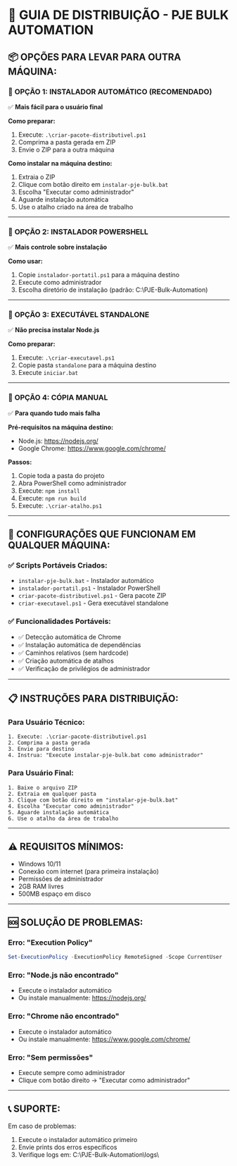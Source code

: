 # 🚀 GUIA DE DISTRIBUIÇÃO - PJE BULK AUTOMATION

## 📦 OPÇÕES PARA LEVAR PARA OUTRA MÁQUINA:

### 🎯 **OPÇÃO 1: INSTALADOR AUTOMÁTICO (RECOMENDADO)**

✅ **Mais fácil para o usuário final**

**Como preparar:**

1. Execute: `.\criar-pacote-distributivel.ps1`
2. Comprima a pasta gerada em ZIP
3. Envie o ZIP para a outra máquina

**Como instalar na máquina destino:**

1. Extraia o ZIP
2. Clique com botão direito em `instalar-pje-bulk.bat`
3. Escolha "Executar como administrador"
4. Aguarde instalação automática
5. Use o atalho criado na área de trabalho

---

### 🎯 **OPÇÃO 2: INSTALADOR POWERSHELL**

✅ **Mais controle sobre instalação**

**Como usar:**

1. Copie `instalador-portatil.ps1` para a máquina destino
2. Execute como administrador
3. Escolha diretório de instalação (padrão: C:\PJE-Bulk-Automation)

---

### 🎯 **OPÇÃO 3: EXECUTÁVEL STANDALONE**

✅ **Não precisa instalar Node.js**

**Como preparar:**

1. Execute: `.\criar-executavel.ps1`
2. Copie pasta `standalone` para a máquina destino
3. Execute `iniciar.bat`

---

### 🎯 **OPÇÃO 4: CÓPIA MANUAL**

✅ **Para quando tudo mais falha**

**Pré-requisitos na máquina destino:**

- Node.js: https://nodejs.org/
- Google Chrome: https://www.google.com/chrome/

**Passos:**

1. Copie toda a pasta do projeto
2. Abra PowerShell como administrador
3. Execute: `npm install`
4. Execute: `npm run build`
5. Execute: `.\criar-atalho.ps1`

---

## 🔧 **CONFIGURAÇÕES QUE FUNCIONAM EM QUALQUER MÁQUINA:**

### ✅ **Scripts Portáveis Criados:**

- `instalar-pje-bulk.bat` - Instalador automático
- `instalador-portatil.ps1` - Instalador PowerShell
- `criar-pacote-distributivel.ps1` - Gera pacote ZIP
- `criar-executavel.ps1` - Gera executável standalone

### ✅ **Funcionalidades Portáveis:**

- ✅ Detecção automática de Chrome
- ✅ Instalação automática de dependências
- ✅ Caminhos relativos (sem hardcode)
- ✅ Criação automática de atalhos
- ✅ Verificação de privilégios de administrador

---

## 📋 **INSTRUÇÕES PARA DISTRIBUIÇÃO:**

### **Para Usuário Técnico:**

```
1. Execute: .\criar-pacote-distributivel.ps1
2. Comprima a pasta gerada
3. Envie para destino
4. Instrua: "Execute instalar-pje-bulk.bat como administrador"
```

### **Para Usuário Final:**

```
1. Baixe o arquivo ZIP
2. Extraia em qualquer pasta
3. Clique com botão direito em "instalar-pje-bulk.bat"
4. Escolha "Executar como administrador"
5. Aguarde instalação automática
6. Use o atalho da área de trabalho
```

---

## ⚠️ **REQUISITOS MÍNIMOS:**

- Windows 10/11
- Conexão com internet (para primeira instalação)
- Permissões de administrador
- 2GB RAM livres
- 500MB espaço em disco

---

## 🆘 **SOLUÇÃO DE PROBLEMAS:**

### **Erro: "Execution Policy"**

```powershell
Set-ExecutionPolicy -ExecutionPolicy RemoteSigned -Scope CurrentUser
```

### **Erro: "Node.js não encontrado"**

- Execute o instalador automático
- Ou instale manualmente: https://nodejs.org/

### **Erro: "Chrome não encontrado"**

- Execute o instalador automático
- Ou instale manualmente: https://www.google.com/chrome/

### **Erro: "Sem permissões"**

- Execute sempre como administrador
- Clique com botão direito → "Executar como administrador"

---

## 📞 **SUPORTE:**

Em caso de problemas:

1. Execute o instalador automático primeiro
2. Envie prints dos erros específicos
3. Verifique logs em: C:\PJE-Bulk-Automation\logs\
